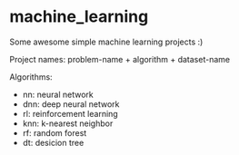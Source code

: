 # machine_learning

Some awesome simple machine learning projects :)

Project names: problem-name + algorithm + dataset-name

Algorithms:
- nn: neural network
- dnn: deep neural network
- rl: reinforcement learning
- knn: k-nearest neighbor
- rf: random forest
- dt: desicion tree
